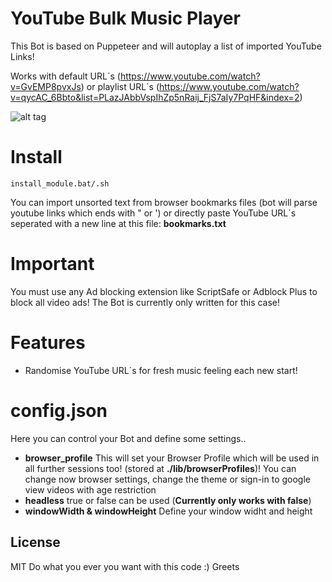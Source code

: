 # YouTube Bulk Music Player
This Bot is based on Puppeteer and will autoplay a list of imported YouTube Links!

Works with default URL´s (https://www.youtube.com/watch?v=GvEMP8pvxJs) or playlist URL´s (https://www.youtube.com/watch?v=qycAC_6Bbto&list=PLazJAbbVspIhZp5nRaij_FjS7aIy7PqHF&index=2)

![alt tag](https://i.imgur.com/UOYleZU.jpg)




# Install
```   
install_module.bat/.sh
```  


You can import unsorted text from browser bookmarks files (bot will parse youtube links which ends with " or ') or directly paste YouTube URL´s seperated with a new line at this file:
**bookmarks.txt**


# Important
You must use any Ad blocking extension like ScriptSafe or Adblock Plus to block all video ads! The Bot is currently only written for this case!

# Features
- Randomise YouTube URL´s for fresh music feeling each new start!


# config.json
Here you can control your Bot and define some settings..

- **browser_profile** This will set your Browser Profile which will be used in all further sessions too! (stored at **./lib/browserProfiles**)! You can change now browser settings, change the theme or sign-in to google view videos with age restriction
- **headless** true or false can be used (**Currently only works with false**)
- **windowWidth & windowHeight** Define your window widht and height



## License  
MIT
Do what you ever you want with this code :) Greets
